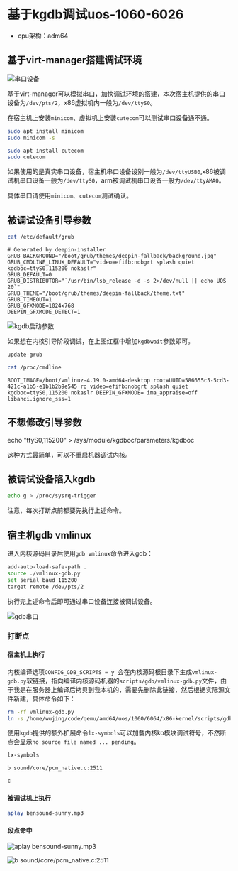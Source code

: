 # 基于kgdb调试uos-1060-6026

- cpu架构：adm64

## 基于virt-manager搭建调试环境

![串口设备](https://cdn.jsdelivr.net/gh/realwujing/picture-bed/20230711172931.png)

基于virt-manager可以模拟串口，加快调试环境的搭建，本次宿主机提供的串口设备为`/dev/pts/2`，x86虚拟机内一般为`/dev/ttyS0`。

在宿主机上安装`minicom`、虚拟机上安装`cutecom`可以测试串口设备通不通。

```bash
sudo apt install minicom
sudo minicom -s
```

```bash
sudo apt install cutecom
sudo cutecom
```

如果使用的是真实串口设备，宿主机串口设备设别一般为`/dev/ttyUSB0`,x86被调试机串口设备一般为`/dev/ttyS0`，arm被调试机串口设备一般为`/dev/ttyAMA0`。

具体串口请使用`minicom`、`cutecom`测试确认。

## 被调试设备引导参数

```bash
cat /etc/default/grub
```

```text
# Generated by deepin-installer
GRUB_BACKGROUND="/boot/grub/themes/deepin-fallback/background.jpg"
GRUB_CMDLINE_LINUX_DEFAULT="video=efifb:nobgrt splash quiet kgdboc=ttyS0,115200 nokaslr"
GRUB_DEFAULT=0
GRUB_DISTRIBUTOR="`/usr/bin/lsb_release -d -s 2>/dev/null || echo UOS 20`"
GRUB_THEME="/boot/grub/themes/deepin-fallback/theme.txt"
GRUB_TIMEOUT=1
GRUB_GFXMODE=1024x768
DEEPIN_GFXMODE_DETECT=1
```

![kgdb启动参数](https://cdn.jsdelivr.net/gh/realwujing/picture-bed/20230711174403.png)

如果想在内核引导阶段调试，在上图红框中增加`kgdbwait`参数即可。

```bash
update-grub
```

```bash
cat /proc/cmdline
```

```text
BOOT_IMAGE=/boot/vmlinuz-4.19.0-amd64-desktop root=UUID=586655c5-5cd3-421c-a1b5-e1b1b2b9e545 ro video=efifb:nobgrt splash quiet kgdboc=ttyS0,115200 nokaslr DEEPIN_GFXMODE= ima_appraise=off libahci.ignore_sss=1
```

## 不想修改引导参数

echo "ttyS0,115200" > /sys/module/kgdboc/parameters/kgdboc

这种方式最简单，可以不重启机器调试内核。

## 被调试设备陷入kgdb

```bash
echo g > /proc/sysrq-trigger
```

注意，每次打断点前都要先执行上述命令。

## 宿主机gdb vmlinux

进入内核源码目录后使用`gdb vmlinux`命令进入gdb：

```bash
add-auto-load-safe-path .
source ./vmlinux-gdb.py
set serial baud 115200
target remote /dev/pts/2
```

执行完上述命令后即可通过串口设备连接被调试设备。

![gdb串口](https://cdn.jsdelivr.net/gh/realwujing/picture-bed/20230711175332.png)

### 打断点

#### 宿主机上执行

内核编译选项`CONFIG_GDB_SCRIPTS = y `会在内核源码根目录下生成`vmlinux-gdb.py`软链接，指向编译内核源码机器的`scripts/gdb/vmlinux-gdb.py`文件，由于我是在服务器上编译后拷贝到我本机的，需要先删除此链接，然后根据实际源文件新建，具体命令如下：

```bash
rm -rf vmlinux-gdb.py
ln -s /home/wujing/code/qemu/amd64/uos/1060/6064/x86-kernel/scripts/gdb/vmlinux-gdb.py vmlinux-gdb.py
```

使用`kgdb`提供的额外扩展命令`lx-symbols`可以加载内核ko模块调试符号，不然断点会显示`no source file named ... pending`。

```bash
lx-symbols
```

```bash
b sound/core/pcm_native.c:2511
```

```bash
c
```

#### 被调试机上执行

```bash
aplay bensound-sunny.mp3
```

#### 段点命中

![aplay bensound-sunny.mp3](https://cdn.jsdelivr.net/gh/realwujing/picture-bed/20230711180243.png)

![b sound/core/pcm_native.c:2511](https://cdn.jsdelivr.net/gh/realwujing/picture-bed/企业微信截图_16890632761750.png)
